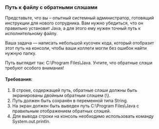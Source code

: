 
### Путь к файлу с обратными слэшами

Представьте, что вы – опытный системный администратор, готовящий инструкции для нового сотрудника. Вам нужно убедиться, что он правильно установит Java, а для этого ему нужен точный путь к исполнительному файлу.

Ваша задача — написать небольшой кусочек кода, который отобразит этот путь на консоли, чтобы ваши коллеги могли без ошибок найти нужную папку.

Путь выглядит так: C:\Program Files\Java. Учтите, что обратные слэши требуют особого внимания!

#### Требования:
1. В строке, содержащей путь, обратные слэши должны быть экранированы двойным обратным слэшем (\\).
2. Путь должен быть сохранён в переменной типа String.
3. На экран должен быть выведен путь C:\Program Files\Java с правильным отображением обратных слэшей.
4. Для вывода строки на консоль необходимо использовать команду System.out.println.